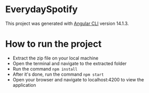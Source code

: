 # EverydaySpotify

This project was generated with [Angular CLI](https://github.com/angular/angular-cli) version 14.1.3.

# How to run the project

- Extract the zip file on your local machine
- Open the terminal and navigate to the extracted folder
- Run the command `npm install`
- After it's done, run the command `npm start`
- Open your browser and navigate to localhost:4200 to view the application
